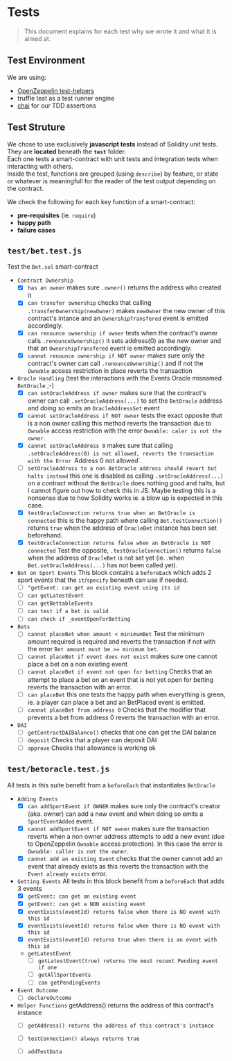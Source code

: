 # Tests

> This document explains for each test why we wrote it and  what it is aimed at.

## Test Environment

We are using:
- [OpenZeppelin test-helpers](https://docs.openzeppelin.com/test-helpers)
- truffle test as a test runner engine
- [chai](https://www.npmjs.com/package/chai) for our TDD assertions


## Test Struture

We chose to use exclusively **javascript tests** instead of Solidity unit tests.  
They are **located** beneath the **`test`** folder.  
Each one tests a smart-contract with unit tests and integration tests when interacting with others.  
Inside the test, functions are grouped (using `describe`) by feature, or state or whatever is meaningfull for the reader of the test output depending on the contract.

We check the following for each key function of a smart-contract:
- **pre-requisites** (ie. `require`)
- **happy path**
- **failure cases**

## `test/bet.test.js`

Test the `Bet.sol` smart-contract 
- `Contract Ownership`
    - [x] `has an owner` makes sure `.owner()` returns the address who created it
    - [x] `can transfer ownership` checks that calling `.transferOwnership(newOwner)` makes  `newOwner` the new owner of this contract's intance and an `OwnershipTransfered` event is emitted accordingly.
    - [x] `can renounce ownership if owner` tests when the contract's owner  calls `.renounceOwnership()` it sets address(0) as the new owner and that an `OwnershipTransfered` event is emitted accordingly.
   - [x] `cannot renounce ownership if NOT owner` makes sure only the contract's owner can call `.renounceOwnership()` and if not the `Ownable` access restriction in place reverts the transaction
- `Oracle Handling` (test the interactions with the Events Oracle misnamed `BetOracle` ;-)
    - [x] `can setOracleAddress if owner` makes sure that the contract's owner can call `.setOracleAddress(...)` to set the `BetOracle` address and doing so emits an `OracleAddressSet` event  
    - [x] `cannot setOracleAddress if NOT owner` tests the exact opposite that is a non owner calling this method reverts the transaction due to `Ownable` access restriction with the error `Ownable: caler is not the owner`.
    - [x] `cannot setOracleAddress 0` makes sure that calling `.setOracleAddress(0) is not allowed, reverts the transaction with the Error `Address 0 not allowed`.
    - [ ] `setOracleAddress to a non BetOracle address should revert but halts instead` this one is disabled as calling `.setOracleAddress(...)` on a contract without the `BetOracle` does nothing good and halts, but I cannot figure out how to check this in JS. Maybe testing this is a nonsense due to how Solidity works ie. a blow up is expected in this case.
    - [x] `testOracleConnection returns true when an BetOracle is connected` this is the happy path where calling `Bet.testConnection()` returns `true` when the address of `OracleBet` instance has been set beforehand.
    - [x] `testOracleConnection returns false when an BetOracle is NOT connected` Test the opposite, `.testOracleConnection()` returns `false` when the address of `OracleBet` is not set yet (ie. .when `Bet.setOracleAddress(...)` has not been called yet).
- `Bet on Sport Events` This block contains a `beforeEach` which adds 2 sport events that the `it`/`specify` beneath can use if needed.
    - [ ] `"getEvent: can get an existing event using its id`
    - [ ] `can getLatestEvent`
    - [ ] `can getBettableEvents`
    - [ ] `can test if a bet is valid`
    - [ ] `can check if _eventOpenForBetting`
- `Bets`
    - [ ] `cannot placeBet when amount < minimumBet` Test the minimum amount required is required and reverts the transaction if not with the error `Bet amount must be >= minimum bet`.
    - [ ] `cannot placeBet if event does not exist` makes sure one cannot place a bet on a non existing event
    - [ ] `cannot placeBet if event not open for betting` Checks that an attempt to place a bet on an event that is not yet open for betting reverts the transaction with an error.
    - [ ] `can placeBet` this one tests the happy path when everything is green, ie. a player can place a bet and an BetPlaced event is emitted.
    - [ ] `cannot placeBet from address 0` Checks that the modifier that prevents a bet from address 0 reverts the transaction with an error.
- `DAI`
    - [ ] `getContractDAIBalance()` checks that one can get the DAI balance
    - [ ] `deposit` Checks that a player can deposit DAI
    - [ ] `approve` Checks that allowance is working ok

## `test/betoracle.test.js`
All tests in this suite benefit from a `beforeEach` that instantiates  `BetOracle`
- `Adding Events`
    - [x] `can addSportEvent if OWNER` makes sure only the contract's creator (aka. owner) can add a new event and when doing so emits a `SportEventAdded` event.
    - [x] `cannot addSportEvent if NOT owner` makes sure the transaction reverts when a non owner address attempts to add a new event (due to OpenZeppelin `Ownable` access protection). In this case the error is `Ownable: caller is not the owner`.
    - [x] `cannot add an existing Event` checks that the owner cannot add an event that already exists as this reverts the transaction with the `Event already exists` error.
- `Getting Events` All tests in this block benefit from a `beforeEach` that adds 3 events 
    - [x] `getEvent: can get an existing event`
    - [x] `getEvent: can get a NON existing event`
    - [x] `eventExists(eventId) returns false when there is NO event with this id`
    - [x] `eventExists(eventId) returns false when there is NO event with this id`
    - [x] `eventExists(eventId) returns true when there is an event with this id`
    - `getLatestEvent`
        - [ ] `getLatestEvent(true) returns the most recent Pending event if one`
        - [ ] `getAllSportEvents`
        - [ ] `can getPendingEvents`
- `Event Outcome`
    - [ ] `declareOutcome`
- `Helper Functions`
getAddress() returns the address of this contract's instance
    - [ ] `getAddress() returns the address of this contract's instance`
    - [ ] `testConnection() always returns true`
    - [ ] `addTestData`

